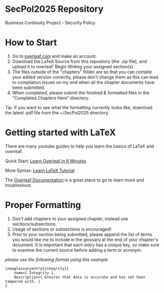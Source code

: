 # SecPol2025 Repository
Business Continuity Project - Security Policy

# How to Start
1. Go to [overleaf.com](https://www.overleaf.com) and make an account.
2. Download the LaTeX Source from this repository (the .zip file), and upload it to overleaf. Begin Writing your assigned section(s).
3. The files outside of the "chapters" folder are so that you can compile your edited version correctly, please don't change them as this can lead to compilation issues on my end when all the chapter documents have been submitted.
4. When completed, please submit the finished & formatted files in the "Completed Chapters Here" directory.

*Tip*: If you want to see what the formatting currently looks like, download the latest .pdf file from the ~/SecPol2025 directory.

# Getting started with LaTeX
There are many youtube guides to help you learn the basics of LaTeX and overleaf.

Quick Start: [Learn Overleaf in 6 Minutes](https://www.youtube.com/watch?v=xcTN4F3l9Ds)

More Syntax: [Learn LaTeX Tutorial](https://www.youtube.com/watch?v=mfRmmZ_84Mw)

The [Overleaf Documentation](https://www.overleaf.com/learn) is a great place to go to learn more and troubleshoot.


# Proper Formatting
1. Don't add chapters to your assigned chapter, instead use sections/subsections.
2. Usage of sections or subsections is encouraged!
3. Prior to your section being submitted, please append the list of terms you would like me to include in the glossary at the end of your chapter's document. It is important that each entry has a unique key, so make sure to examine the current source before adding a term or acronym.

*please use the following format using this example*
```
\newglossaryentry{integrity}{
    name={ Integrity },
    description={ Ensures that data is accurate and has not been tampered with. }
}
```
